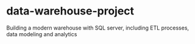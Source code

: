 # data-warehouse-project
Building a modern warehouse with SQL server, including ETL processes, data modeling and analytics
